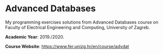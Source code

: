 # Advanced Databases

My programming exercises solutions from Advanced Databases course on Faculty of Electrical Engineering and Computing, University of Zagreb.

**Academic Year**: 2019./2020.

**Course Website**: https://www.fer.unizg.hr/en/course/advdat
